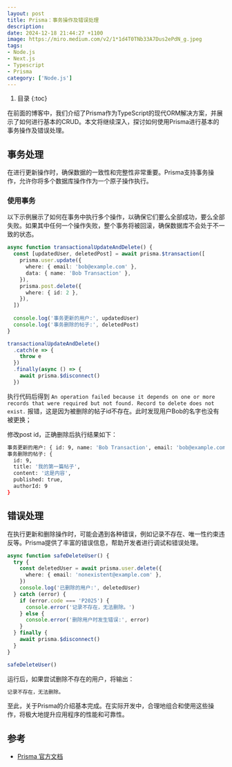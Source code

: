```yaml
---
layout: post
title: Prisma：事务操作及错误处理
description:
date: 2024-12-18 21:44:27 +1100
image: https://miro.medium.com/v2/1*1d4T0TNb33A7Dus2ePdN_g.jpeg
tags:
- Node.js
- Next.js
- Typescript
- Prisma
category: ['Node.js']
---
```


1. 目录
{:toc}

在前面的博客中，我们介绍了Prisma作为TypeScript的现代ORM解决方案，并展示了如何进行基本的CRUD。本文将继续深入，探讨如何使用Prisma进行基本的事务操作及错误处理。

## 事务处理

在进行更新操作时，确保数据的一致性和完整性非常重要。Prisma支持事务操作，允许你将多个数据库操作作为一个原子操作执行。

### 使用事务

以下示例展示了如何在事务中执行多个操作，以确保它们要么全部成功，要么全部失败。如果其中任何一个操作失败，整个事务将被回滚，确保数据库不会处于不一致的状态。

```typescript
async function transactionalUpdateAndDelete() {
  const [updatedUser, deletedPost] = await prisma.$transaction([
    prisma.user.update({
      where: { email: 'bob@example.com' },
      data: { name: 'Bob Transaction' },
    }),
    prisma.post.delete({
      where: { id: 2 },
    }),
  ])
  
  console.log('事务更新的用户:', updatedUser)
  console.log('事务删除的帖子:', deletedPost)
}

transactionalUpdateAndDelete()
  .catch(e => {
    throw e
  })
  .finally(async () => {
    await prisma.$disconnect()
  })
```

执行代码后得到 `An operation failed because it depends on one or more records that were required but not found. Record to delete does not exist.` 报错，这是因为被删除的帖子id不存在。此时发现用户Bob的名字也没有被更换；

修改post id，正确删除后执行结果如下：
```bash
事务更新的用户: { id: 9, name: 'Bob Transaction', email: 'bob@example.com' }
事务删除的帖子: {
  id: 9,
  title: '我的第一篇帖子',
  content: '这是内容',
  published: true,
  authorId: 9
}
```

## 错误处理

在执行更新和删除操作时，可能会遇到各种错误，例如记录不存在、唯一性约束违反等。Prisma提供了丰富的错误信息，帮助开发者进行调试和错误处理。

```typescript
async function safeDeleteUser() {
  try {
    const deletedUser = await prisma.user.delete({
      where: { email: 'nonexistent@example.com' },
    })
    console.log('已删除的用户:', deletedUser)
  } catch (error) {
    if (error.code === 'P2025') {
      console.error('记录不存在，无法删除。')
    } else {
      console.error('删除用户时发生错误:', error)
    }
  } finally {
    await prisma.$disconnect()
  }
}

safeDeleteUser()
```

运行后，如果尝试删除不存在的用户，将输出：

```bash
记录不存在，无法删除。
```

至此，关于Prisma的介绍基本完成。在实际开发中，合理地组合和使用这些操作，将极大地提升应用程序的性能和可靠性。

## 参考

- [Prisma 官方文档](https://www.prisma.io/docs/)
